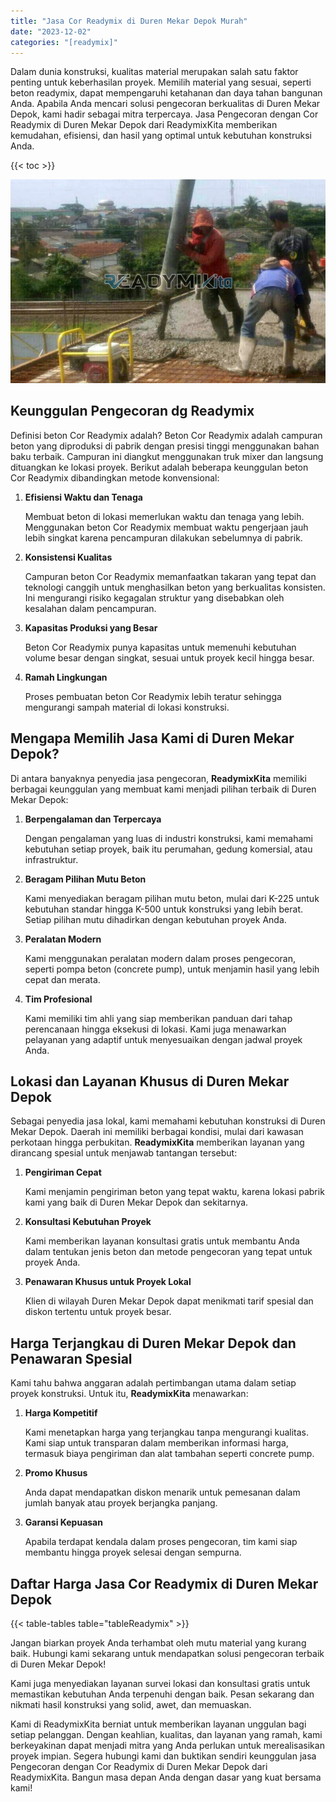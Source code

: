 ```yaml
---
title: "Jasa Cor Readymix di Duren Mekar Depok Murah"
date: "2023-12-02"
categories: "[readymix]"
---
```


Dalam dunia konstruksi, kualitas material merupakan salah satu faktor penting untuk keberhasilan proyek. Memilih material yang sesuai, seperti beton readymix, dapat mempengaruhi ketahanan dan daya tahan bangunan Anda. Apabila Anda mencari solusi pengecoran berkualitas di Duren Mekar Depok, kami hadir sebagai mitra terpercaya. Jasa Pengecoran dengan Cor Readymix di Duren Mekar Depok dari ReadymixKita memberikan kemudahan, efisiensi, dan hasil yang optimal untuk kebutuhan konstruksi Anda.

{{< toc >}}

![Jasa Cor Readymix di Duren Mekar Depok Murah](/images/readymix/cor-readymix-09.jpg)

## Keunggulan Pengecoran dg Readymix

Definisi beton Cor Readymix adalah? Beton Cor Readymix adalah campuran beton yang diproduksi di pabrik dengan presisi tinggi menggunakan bahan baku terbaik. Campuran ini diangkut menggunakan truk mixer dan langsung dituangkan ke lokasi proyek. Berikut adalah beberapa keunggulan beton Cor Readymix dibandingkan metode konvensional:

1. **Efisiensi Waktu dan Tenaga**

   Membuat beton di lokasi memerlukan waktu dan tenaga yang lebih. Menggunakan beton Cor Readymix membuat waktu pengerjaan jauh lebih singkat karena pencampuran dilakukan sebelumnya di pabrik.

2. **Konsistensi Kualitas**

   Campuran beton Cor Readymix memanfaatkan takaran yang tepat dan teknologi canggih untuk menghasilkan beton yang berkualitas konsisten. Ini mengurangi risiko kegagalan struktur yang disebabkan oleh kesalahan dalam pencampuran.

3. **Kapasitas Produksi yang Besar**

   Beton Cor Readymix punya kapasitas untuk memenuhi kebutuhan volume besar dengan singkat, sesuai untuk proyek kecil hingga besar.

4. **Ramah Lingkungan**

   Proses pembuatan beton Cor Readymix lebih teratur sehingga mengurangi sampah material di lokasi konstruksi.

## Mengapa Memilih Jasa Kami di Duren Mekar Depok?

Di antara banyaknya penyedia jasa pengecoran, **ReadymixKita** memiliki berbagai keunggulan yang membuat kami menjadi pilihan terbaik di Duren Mekar Depok:

1. **Berpengalaman dan Terpercaya**

   Dengan pengalaman yang luas di industri konstruksi, kami memahami kebutuhan setiap proyek, baik itu perumahan, gedung komersial, atau infrastruktur.

2. **Beragam Pilihan Mutu Beton**

   Kami menyediakan beragam pilihan mutu beton, mulai dari K-225 untuk kebutuhan standar hingga K-500 untuk konstruksi yang lebih berat. Setiap pilihan mutu dihadirkan dengan kebutuhan proyek Anda.

3. **Peralatan Modern**

   Kami menggunakan peralatan modern dalam proses pengecoran, seperti pompa beton (concrete pump), untuk menjamin hasil yang lebih cepat dan merata.

4. **Tim Profesional**

   Kami memiliki tim ahli yang siap memberikan panduan dari tahap perencanaan hingga eksekusi di lokasi. Kami juga menawarkan pelayanan yang adaptif untuk menyesuaikan dengan jadwal proyek Anda.

## Lokasi dan Layanan Khusus di Duren Mekar Depok

Sebagai penyedia jasa lokal, kami memahami kebutuhan konstruksi di Duren Mekar Depok. Daerah ini memiliki berbagai kondisi, mulai dari kawasan perkotaan hingga perbukitan. **ReadymixKita** memberikan layanan yang dirancang spesial untuk menjawab tantangan tersebut:

1. **Pengiriman Cepat**

   Kami menjamin pengiriman beton yang tepat waktu, karena lokasi pabrik kami yang baik di Duren Mekar Depok dan sekitarnya.

2. **Konsultasi Kebutuhan Proyek**

   Kami memberikan layanan konsultasi gratis untuk membantu Anda dalam tentukan jenis beton dan metode pengecoran yang tepat untuk proyek Anda.

3. **Penawaran Khusus untuk Proyek Lokal**

   Klien di wilayah Duren Mekar Depok dapat menikmati tarif spesial dan diskon tertentu untuk proyek besar.

## Harga Terjangkau di Duren Mekar Depok dan Penawaran Spesial

Kami tahu bahwa anggaran adalah pertimbangan utama dalam setiap proyek konstruksi. Untuk itu, **ReadymixKita** menawarkan:

1. **Harga Kompetitif**

   Kami menetapkan harga yang terjangkau tanpa mengurangi kualitas. Kami siap untuk transparan dalam memberikan informasi harga, termasuk biaya pengiriman dan alat tambahan seperti concrete pump.

2. **Promo Khusus**

   Anda dapat mendapatkan diskon menarik untuk pemesanan dalam jumlah banyak atau proyek berjangka panjang.

3. **Garansi Kepuasan**

   Apabila terdapat kendala dalam proses pengecoran, tim kami siap membantu hingga proyek selesai dengan sempurna.

## Daftar Harga Jasa Cor Readymix di Duren Mekar Depok

{{< table-tables table="tableReadymix" >}}

Jangan biarkan proyek Anda terhambat oleh mutu material yang kurang baik. Hubungi kami sekarang untuk mendapatkan solusi pengecoran terbaik di Duren Mekar Depok!

Kami juga menyediakan layanan survei lokasi dan konsultasi gratis untuk memastikan kebutuhan Anda terpenuhi dengan baik. Pesan sekarang dan nikmati hasil konstruksi yang solid, awet, dan memuaskan.

Kami di ReadymixKita berniat untuk memberikan layanan unggulan bagi setiap pelanggan. Dengan keahlian, kualitas, dan layanan yang ramah, kami berkeyakinan dapat menjadi mitra yang Anda perlukan untuk merealisasikan proyek impian. Segera hubungi kami dan buktikan sendiri keunggulan jasa Pengecoran dengan Cor Readymix di Duren Mekar Depok dari ReadymixKita. Bangun masa depan Anda dengan dasar yang kuat bersama kami!